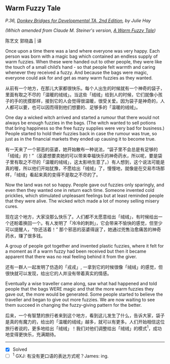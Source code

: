 ## Warm Fuzzy Tale ##

*P.36, [Donkey Bridges for Developmental TA, 2nd Edition](http://www.sherwoodpublishing.com/ta-books-and-dvds1.html), by Julie Hay*

*(Which amended from Claude M. Steiner's version, [A Warm Fuzzy Tale](http://www.claudesteiner.com/fuzzy.htm))*

陈艺文 郭晓晶 | 译

Once upon a time there was a land where everyone was very happy. Each person was born with a magic bag which contained an endless supply of warm fuzzies. When these were handed out to other people, they were like the touch of a small child’s hand - so that people felt warmth and caring whenever they received a fuzzy. And because the bags were magic, everyone could ask for and get as many warm fuzzies as they wanted.

从前有一个地方，在那儿大家都很快乐。每个人出生的时候就有一个神奇的袋子，里面有取之不尽的「温暖的绒绒」。当这些「绒绒」给到人的时候，它们就像小孩子的手的抚摸那样，接到它的人会觉得很温暖，很受关爱。因为袋子是神奇的，人人都可以要，也可以因而得到他们想要的、足够多的「温暖的绒绒」。

One day a wicked witch arrived and started a rumour that there would not always be enough fuzzies in the bags. (The witch wanted to sell potions that bring happiness so the free fuzzy supplies were very bad for business.) People started to hold their fuzzies back in case the rumour was true, so just as in the financial markets they ended up causing it to become true.

有一天来了一个邪恶的巫婆，她开始散布一种说法，“袋子里不会总是有足够的「绒绒」的！”（巫婆想要卖她的可以带来幸福快乐的神奇药水，所以呢，要是袋子里有取之不尽的「温暖的绒绒」，这太影响生意了。）有人想到，这个说法可能是真的喔，所以他们开始犹豫，不愿给出「绒绒」了，慢慢地，就像是在交易市场那样，「绒绒」看起来真的变得不是取之不尽的了。

Now the land was not so happy. People gave out fuzzies only sparingly, and even then they wanted one in return each time. Someone invented cold pricklies, which stimulated unpleasant feelings but at least reminded people that they were alive. The wicked witch made a lot of money selling misery cures.

现在这个地方，大家没那么快乐了。人们都不太愿意给出「绒绒」，有时候给出一个还盼着换回一个。有人发明了「冷冷的刺刺」，它会带来不愉快的感觉，但至少可以提醒人，“你还活着！” 那个邪恶的巫婆得逞了，她通过兜售治愈痛苦的神奇药水，赚了很多钱。

A group of people got together and invented plastic fuzzies, where it felt for a moment as if a warm fuzzy had been received but then it became apparent that there was no real feeling behind it from the giver.

还有一群人一起发明了仿造的「戎戎」, 一拿到它的时候很像「绒绒」的感觉，但很快就可以发现，给出它的人并没有带着真实的情感。

Eventually a wise traveller came along, saw what had happened and told people that the bags WERE magic and that the more warm fuzzies they gave out, the more would be generated. Some people started to believe the traveller and began to give out more fuzzies. We are now waiting to see them succeed in changing the fuzzy-giving pattern for the better.

后来，一个有智慧的旅行者来到这个地方，看到这儿发生了什么，告诉大家，袋子是真的有魔力的，给出的「温暖的绒绒」越多，就可以有更多。人们开始相信这位旅行者说的，更多地给出「绒绒」！我们对他们调整给出「绒绒」的模式<sup>1</sup>，成功地变得更快乐，充满期待。

---

- [x] Solved
- [ ] <sup>1</sup> GXJ: 有没有更口语的表达方式呢？James: ing.
